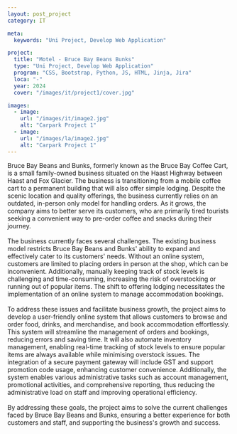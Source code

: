 ```yaml
---
layout: post_project
category: IT

meta:
  keywords: "Uni Project, Develop Web Application"

project:
  title: "Motel - Bruce Bay Beans Bunks"
  type: "Uni Project, Develop Web Application"
  program: "CSS, Bootstrap, Python, JS, HTML, Jinja, Jira"
  loca: "-"
  year: 2024
  cover: "/images/it/project1/cover.jpg"

images:
  - image:
    url: "/images/it/image2.jpg"
    alt: "Carpark Project 1"
  - image:
    url: "/images/la/image2.jpg"
    alt: "Carpark Project 1"
---
```

<p>Bruce Bay Beans and Bunks, formerly known as the Bruce Bay Coffee Cart, is a small family-owned business situated on the Haast Highway between Haast and Fox Glacier. The business is transitioning from a mobile coffee cart to a permanent building that will also offer simple lodging. Despite the scenic location and quality offerings, the business currently relies on an outdated, in-person only model for handling orders. As it grows, the company aims to better serve its customers, who are primarily tired tourists seeking a convenient way to pre-order coffee and snacks during their journey.
<br><br>
The business currently faces several challenges. The existing business model restricts Bruce Bay Beans and Bunks' ability to expand and effectively cater to its customers' needs. Without an online system, customers are limited to placing orders in person at the shop, which can be inconvenient. Additionally, manually keeping track of stock levels is challenging and time-consuming, increasing the risk of overstocking or running out of popular items. The shift to offering lodging necessitates the implementation of an online system to manage accommodation bookings.
<br><br>
To address these issues and facilitate business growth, the project aims to develop a user-friendly online system that allows customers to browse and order food, drinks, and merchandise, and book accommodation effortlessly. This system will streamline the management of orders and bookings, reducing errors and saving time. It will also automate inventory management, enabling real-time tracking of stock levels to ensure popular items are always available while minimising overstock issues. The integration of a secure payment gateway will include GST and support promotion code usage, enhancing customer convenience. Additionally, the system enables various administrative tasks such as account management, promotional activities, and comprehensive reporting, thus reducing the administrative load on staff and improving operational efficiency.
<br><br>
By addressing these goals, the project aims to solve the current challenges faced by Bruce Bay Beans and Bunks, ensuring a better experience for both customers and staff, and supporting the business's growth and success.</p>